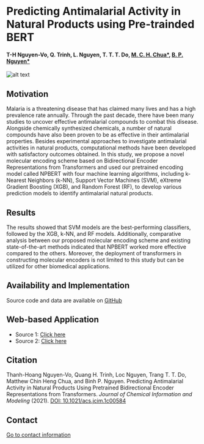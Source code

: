 # Predicting Antimalarial Activity in Natural Products using Pre-trainded BERT

#### T-H Nguyen-Vo, Q. Trinh, L. Nguyen, T. T. T. Do, [M. C. H. Chua*](https://www.iss.nus.edu.sg/about-us/staff/detail/654/Dr.%20Matthew%20CHUA), [B. P. Nguyen*](https://homepages.ecs.vuw.ac.nz/~nguyenb5/about.html)


![alt text](https://github.com/mldlproject/2021-NPBERT-Antimalaria/blob/main/NPBERT_abs.svg)


## Motivation
Malaria is a threatening disease that has claimed many lives and has a high prevalence rate annually. Through the past decade, there have been many studies 
to uncover effective antimalarial compounds to combat this disease. Alongside chemically synthesized chemicals, a number of natural compounds have also been 
proven to be as effective in their antimalarial properties. Besides experimental approaches to investigate antimalarial activities in natural products, 
computational methods have been developed with satisfactory outcomes obtained. In this study, we propose a novel molecular encoding scheme based on Bidirectional Encoder Representations from Transformers and used our pretrained encoding model called NPBERT with four machine learning algorithms, including k-Nearest Neighbors 
(k-NN), Support Vector Machines (SVM), eXtreme Gradient Boosting (XGB), and Random Forest (RF), to develop various prediction models to identify antimalarial natural products. 

## Results
The results showed that SVM models are the best-performing classifiers, followed by the XGB, k-NN, and RF models. Additionally, comparative analysis between our proposed molecular encoding scheme and existing state-of-the-art methods indicated that NPBERT worked more effective compared to the others. Moreover, the deployment of transformers in constructing molecular encoders is not limited to this study but can be utilized for other biomedical applications. 

## Availability and Implementation
Source code and data are available on [GitHub](https://github.com/mldlproject/2021-NPBERT-Antimalaria)

## Web-based Application
- Source 1: [Click here](http://14.231.244.182:8004/) 
- Source 2: [Click here](http://124.197.54.240:8004/)

## Citation
Thanh-Hoang Nguyen-Vo, Quang H. Trinh, Loc Nguyen, Trang T. T. Do, Matthew Chin Heng Chua, and Binh P. Nguyen. Predicting Antimalarial Activity in Natural Products Using Pretrained Bidirectional Encoder Representations from Transformers. *Journal of Chemical Information and Modeling* (2021). [DOI: 10.1021/acs.jcim.1c00584](https://pubs.acs.org/doi/10.1021/acs.jcim.1c00584)

## Contact 
[Go to contact information](https://homepages.ecs.vuw.ac.nz/~nguyenb5/contact.html)

